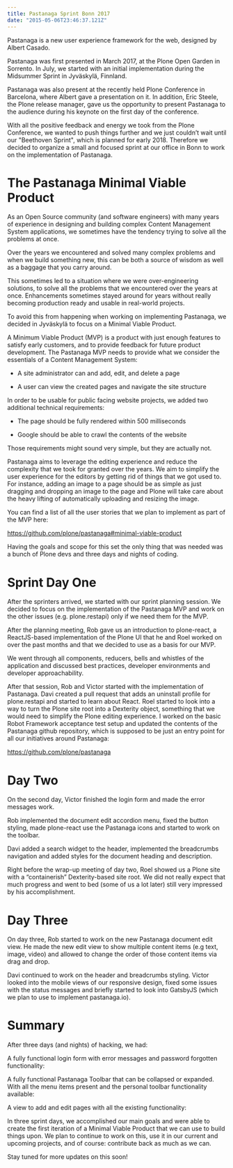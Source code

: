 ```yaml
---
title: Pastanaga Sprint Bonn 2017
date: "2015-05-06T23:46:37.121Z"
---
```


Pastanaga is a new user experience framework for the web, designed by Albert Casado.

Pastanaga was first presented in March 2017, at the Plone Open Garden in Sorrento. In July, we started with an initial implementation during the Midsummer Sprint in Jyväskylä, Finnland.

Pastanaga was also present at the recently held Plone Conference in Barcelona, where Albert gave a presentation on it. In addition, Eric Steele, the Plone release manager, gave us the opportunity to present Pastanaga to the audience during his keynote on the first day of the conference.

With all the positive feedback and energy we took from the Plone Conference, we wanted to push things further and we just couldn’t wait until our "Beethoven Sprint", which is planned for early 2018. Therefore we decided to organize a small and focused sprint at our office in Bonn to work on the implementation of Pastanaga.

# The Pastanaga Minimal Viable Product

As an Open Source community (and software engineers) with many years of experience in designing and building complex Content Management System applications, we sometimes have the tendency trying to solve all the problems at once.

Over the years we encountered and solved many complex problems and when we build something new, this can be both a source of wisdom as well as a baggage that you carry around.

This sometimes led to a situation where we were over-engineering solutions, to solve all the problems that we encountered over the years at once. Enhancements sometimes stayed around for years without really becoming production ready and usable in real-world projects.

To avoid this from happening when working on implementing Pastanaga, we decided in Jyväskylä to focus on a Minimal Viable Product.

A Minimum Viable Product (MVP) is a product with just enough features to satisfy early customers, and to provide feedback for future product development.
The Pastanaga MVP needs to provide what we consider the essentials of a Content Management System:

- A site administrator can and add, edit, and delete a page

- A user can view the created pages and navigate the site structure

In order to be usable for public facing website projects, we added two additional technical requirements:

- The page should be fully rendered within 500 milliseconds

- Google should be able to crawl the contents of the website

Those requirements might sound very simple, but they are actually not.

Pastanaga aims to leverage the editing experience and reduce the complexity that we took for granted over the years. We aim to simplify the user experience for the editors by getting rid of things that we got used to. For instance, adding an image to a page should be as simple as just dragging and dropping an image to the page and Plone will take care about the heavy lifting of automatically uploading and resizing the image.

You can find a list of all the user stories that we plan to implement as part of the MVP here:

https://github.com/plone/pastanaga#minimal-viable-product

Having the goals and scope for this set the only thing that was needed was a bunch of Plone devs and three days and nights of coding.

# Sprint Day One

After the sprinters arrived, we started with our sprint planning session. We decided to focus on the implementation of the Pastanaga MVP and work on the other issues (e.g. plone.restapi) only if we need them for the MVP.





After the planning meeting, Rob gave us an introduction to plone-react, a ReactJS-based implementation of the Plone UI that he and Roel worked on over the past months and that we decided to use as a basis for our MVP.





We went through all components, reducers, bells and whistles of the application and discussed best practices, developer environments and developer approachability.

After that session, Rob and Victor started with the implementation of Pastanaga. Davi created a pull request that adds an uninstall profile for plone.restapi and started to learn about React. Roel started to look into a way to turn the Plone site root into a Dexterity object, something that we would need to simplify the Plone editing experience. I worked on the basic Robot Framework acceptance test setup and updated the contents of the Pastanaga github repository, which is supposed to be just an entry point for all our initiatives around Pastanaga:

https://github.com/plone/pastanaga

# Day Two

On the second day, Victor finished the login form and made the error messages work.





Rob implemented the document edit accordion menu, fixed the button styling, made plone-react use the Pastanaga icons and started to work on the toolbar.





Davi added a search widget to the header, implemented the breadcrumbs navigation and added styles for the document heading and description.





Right before the wrap-up meeting of day two, Roel showed us a Plone site with a “containerish” Dexterity-based site root. We did not really expect that much progress and went to bed (some of us a lot later) still very impressed by his accomplishment.

# Day Three

On day three, Rob started to work on the new Pastanaga document edit view. He made the new edit view to show multiple content items (e.g text, image, video) and allowed to change the order of those content items via drag and drop.

Davi continued to work on the header and breadcrumbs styling. Victor looked into the mobile views of our responsive design, fixed some issues with the status messages and briefly started to look into GatsbyJS (which we plan to use to implement pastanaga.io).

# Summary

After three days (and nights) of hacking, we had:

A fully functional login form with error messages and password forgotten functionality:





A fully functional Pastanaga Toolbar that can be collapsed or expanded. With all the menu items present and the personal toolbar functionality available:





A view to add and edit pages with all the existing functionality:





In three sprint days, we accomplished our main goals and were able to create the first iteration of a Minimal Viable Product that we can use to build things upon. We plan to continue to work on this, use it in our current and upcoming projects, and of course: contribute back as much as we can.

Stay tuned for more updates on this soon!